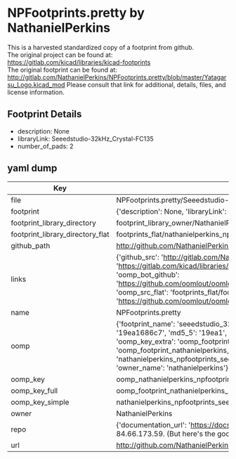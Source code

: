 # NPFootprints.pretty by NathanielPerkins  
This is a harvested standardized copy of a footprint from github.  
The original project can be found at:  
https://gitlab.com/kicad/libraries/kicad-footprints  
The original footprint can be found at:
http://gitlab.com/NathanielPerkins/NPFootprints.pretty/blob/master/Yatagarsu_Logo.kicad_mod
Please consult that link for additional, details, files, and license information.  
## Footprint Details
* description: None  
* libraryLink: Seeedstudio-32kHz_Crystal-FC135  
* number_of_pads: 2  
## yaml dump  
| Key | Value |  
| --- | --- |  
| file | NPFootprints.pretty/Seeedstudio-32kHz_Crystal-FC135.kicad_mod |  
| footprint | {'description': None, 'libraryLink': 'Seeedstudio-32kHz_Crystal-FC135', 'number_of_pads': 2} |  
| footprint_library_directory | footprint_library_owner/NathanielPerkins_NPFootprints.pretty |  
| footprint_library_directory_flat | footprints_flat/nathanielperkins_npfootprints_seeedstudio_32khz_crystal_fc135/working |  
| github_path | http://github.com/NathanielPerkins/NPFootprints.pretty/blob/master/Seeedstudio-32kHz_Crystal-FC135.kicad_mod |  
| links | {'github_src': 'http://gitlab.com/NathanielPerkins/NPFootprints.pretty/blob/master/Yatagarsu_Logo.kicad_mod', 'github_src_repo': 'https://gitlab.com/kicad/libraries/kicad-footprints', 'oomp_bot': 'footprints/nathanielperkins_npfootprints_seeedstudio_32khz_crystal_fc135/working', 'oomp_bot_github': 'https://github.com/oomlout/oomlout_oomp_footprint_bot/tree/main/footprints/nathanielperkins_npfootprints_seeedstudio_32khz_crystal_fc135/working', 'oomp_src_flat': 'footprints_flat/footprints_flat/nathanielperkins_npfootprints_seeedstudio_32khz_crystal_fc135/working', 'oomp_src_flat_github': 'https://github.com/oomlout/oomlout_oomp_footprint_src/tree/main/footprints_flat/nathanielperkins_npfootprints_seeedstudio_32khz_crystal_fc135/working'} |  
| name | NPFootprints.pretty |  
| oomp | {'footprint_name': 'seeedstudio_32khz_crystal_fc135', 'library_name': 'npfootprints', 'md5': '19ea1686c793ae48163015cba47b0d32', 'md5_10': '19ea1686c7', 'md5_5': '19ea1', 'md5_6': '19ea16', 'oomp_key': 'oomp_nathanielperkins_npfootprints_seeedstudio_32khz_crystal_fc135', 'oomp_key_extra': 'oomp_footprint_nathanielperkins_npfootprints_seeedstudio_32khz_crystal_fc135', 'oomp_key_full': 'oomp_footprint_nathanielperkins_npfootprints_seeedstudio_32khz_crystal_fc135_19ea16', 'oomp_key_simple': 'nathanielperkins_npfootprints_seeedstudio_32khz_crystal_fc135', 'original_filename': 'NPFootprints.pretty/Seeedstudio-32kHz_Crystal-FC135.kicad_mod', 'owner_name': 'nathanielperkins'} |  
| oomp_key | oomp_nathanielperkins_npfootprints_seeedstudio_32khz_crystal_fc135 |  
| oomp_key_full | oomp_footprint_nathanielperkins_npfootprints_seeedstudio_32khz_crystal_fc135 |  
| oomp_key_simple | nathanielperkins_npfootprints_seeedstudio_32khz_crystal_fc135 |  
| owner | NathanielPerkins |  
| repo | {'documentation_url': 'https://docs.github.com/rest/overview/resources-in-the-rest-api#rate-limiting', 'message': "API rate limit exceeded for 84.66.173.59. (But here's the good news: Authenticated requests get a higher rate limit. Check out the documentation for more details.)"} |  
| url | http://github.com/NathanielPerkins/NPFootprints.pretty |  

